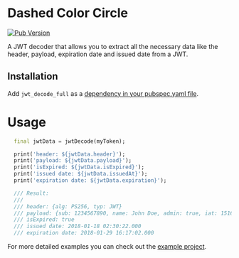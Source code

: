# Dashed Color Circle

[![Pub Version](https://img.shields.io/pub/v/jwt_decode_full?color=blueviolet)](https://pub.dev/packages/jwt_decode_full)

A JWT decoder that allows you to extract all the necessary data like the header, payload, expiration date and issued date from a JWT.

## Installation

Add `jwt_decode_full` as a [dependency in your pubspec.yaml file](https://flutter.io/platform-plugins/).

<h1>Usage</h1>

```dart
  final jwtData = jwtDecode(myToken);

  print('header: ${jwtData.header}');
  print('payload: ${jwtData.payload}');
  print('isExpired: ${jwtData.isExpired}');
  print('issued date: ${jwtData.issuedAt}');
  print('expiration date: ${jwtData.expiration}');

  /// Result:
  ///
  /// header: {alg: PS256, typ: JWT}
  /// payload: {sub: 1234567890, name: John Doe, admin: true, iat: 1516239022, exp: 1517239022}
  /// isExpired: true
  /// issued date: 2018-01-18 02:30:22.000
  /// expiration date: 2018-01-29 16:17:02.000
```

For more detailed examples you can check out the [example project](https://github.com/dbilgin/jwt_decode_full/tree/master/example).
